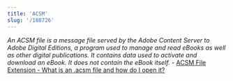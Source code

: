 ```yaml
---
title: 'ACSM'
slug: '/188726'
---
```


_An ACSM file is a message file served by the Adobe Content Server to Adobe Digital Editions, a program used to manage and read eBooks as well as other digital publications. It contains data used to activate and download an eBook. It does not contain the eBook itself._ - [ACSM File Extension - What is an .acsm file and how do I open it?](https://fileinfo.com/extension/acsm#:~:text=An%20ACSM%20file%20is%20a,not%20contain%20the%20eBook%20itself.)